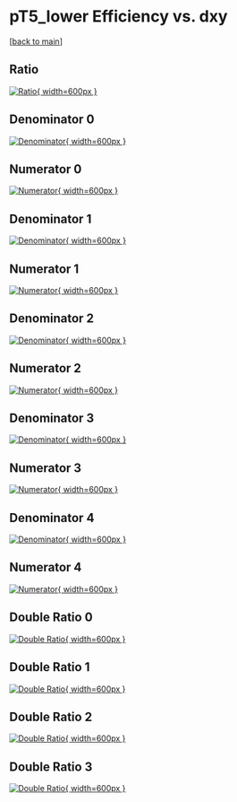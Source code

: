 # pT5_lower Efficiency vs. dxy

[[back to main](./)]



## Ratio

[![Ratio](../mtv/var/pT5_lower_base_11_1_eff_dxy.png){ width=600px }](../mtv/var/pT5_lower_base_11_1_eff_dxy.pdf)

## Denominator 0

[![Denominator](../mtv/den/pT5_lower_base_11_1_eff_dxy_den0.png){ width=600px }](../mtv/den/pT5_lower_base_11_1_eff_dxy_den0.pdf)

## Numerator 0

[![Numerator](../mtv/num/pT5_lower_base_11_1_eff_dxy_num0.png){ width=600px }](../mtv/num/pT5_lower_base_11_1_eff_dxy_num0.pdf)

## Denominator 1

[![Denominator](../mtv/den/pT5_lower_base_11_1_eff_dxy_den1.png){ width=600px }](../mtv/den/pT5_lower_base_11_1_eff_dxy_den1.pdf)

## Numerator 1

[![Numerator](../mtv/num/pT5_lower_base_11_1_eff_dxy_num1.png){ width=600px }](../mtv/num/pT5_lower_base_11_1_eff_dxy_num1.pdf)

## Denominator 2

[![Denominator](../mtv/den/pT5_lower_base_11_1_eff_dxy_den2.png){ width=600px }](../mtv/den/pT5_lower_base_11_1_eff_dxy_den2.pdf)

## Numerator 2

[![Numerator](../mtv/num/pT5_lower_base_11_1_eff_dxy_num2.png){ width=600px }](../mtv/num/pT5_lower_base_11_1_eff_dxy_num2.pdf)

## Denominator 3

[![Denominator](../mtv/den/pT5_lower_base_11_1_eff_dxy_den3.png){ width=600px }](../mtv/den/pT5_lower_base_11_1_eff_dxy_den3.pdf)

## Numerator 3

[![Numerator](../mtv/num/pT5_lower_base_11_1_eff_dxy_num3.png){ width=600px }](../mtv/num/pT5_lower_base_11_1_eff_dxy_num3.pdf)

## Denominator 4

[![Denominator](../mtv/den/pT5_lower_base_11_1_eff_dxy_den4.png){ width=600px }](../mtv/den/pT5_lower_base_11_1_eff_dxy_den4.pdf)

## Numerator 4

[![Numerator](../mtv/num/pT5_lower_base_11_1_eff_dxy_num4.png){ width=600px }](../mtv/num/pT5_lower_base_11_1_eff_dxy_num4.pdf)

## Double Ratio 0

[![Double Ratio](../mtv/ratio/pT5_lower_base_11_1_eff_dxy_ratio0.png){ width=600px }](../mtv/ratio/pT5_lower_base_11_1_eff_dxy_ratio0.pdf)

## Double Ratio 1

[![Double Ratio](../mtv/ratio/pT5_lower_base_11_1_eff_dxy_ratio1.png){ width=600px }](../mtv/ratio/pT5_lower_base_11_1_eff_dxy_ratio1.pdf)

## Double Ratio 2

[![Double Ratio](../mtv/ratio/pT5_lower_base_11_1_eff_dxy_ratio2.png){ width=600px }](../mtv/ratio/pT5_lower_base_11_1_eff_dxy_ratio2.pdf)

## Double Ratio 3

[![Double Ratio](../mtv/ratio/pT5_lower_base_11_1_eff_dxy_ratio3.png){ width=600px }](../mtv/ratio/pT5_lower_base_11_1_eff_dxy_ratio3.pdf)


